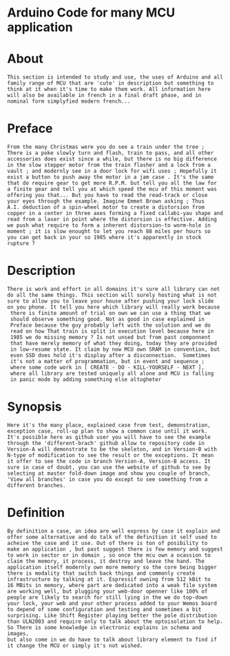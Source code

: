 
Arduino Code for many MCU application 
=====================================


About
=====
	This section is intended to study and use, the uses of Arduino and all 
	family range of MCU that are 'cute' in description but something to 
	think at it when it's time to make them work. All information here 
	will also be available in french in a final draft phase, and in 
	nominal form simplyfied modern french...  

Preface
=======
		
	From the many Christmas were you do see a train under the tree ; 
	There is a poke slowly turn and flash, train to pass, and all other 
	accessories does exist since a while, but there is no big difference 
	in the slow stepper motor from the train flasher and a lock from a 
	vault ; and modernly see in a door lock for wifi uses ; Hopefully it 
	exist a button to push away the motor in a jam case . It's the same 
	that do require gear to get more R.P.M. but tell you all the law for 
	a finite gear and tell you at which speed the mcu of this moment was 
	offering you that... But you have to read the read-track or close 
	your eyes through the example. Imagine Emmet Brown asking ; Thus 
	A.I. deduction of a spin-wheel motor to create a distorsion from 
	copper in a center in three axes forming a fixed callabi-yau shape and 
	read from a laser in point where the distorsion is effective. Adding 
	we push what require to form a inherent distorsion-to worm-hole in 
	moment ; it is slow enought to let you reach 88 miles per hours so 
	you can get back in your so 1985 where it's apparently in stock 
	rupture ? 
	

Description
===========

	There is work and effort in all domains it's sure all library can not 
	do all the same things. This section will surely hosting what is not 
	sure to allow you to leave your house after pushing your lock slide 
	on you phone. It tell you here which library will really work because
	 there is finite amount of trial on own we can use a thing that we 
	 should observe something good. Not as good in case explained in 
	 Preface because the guy probably left with the solution and we do 
	 read on how That train is split in execution level because here in 
	 1985 we do missing memory ? Is not unsed but from past componnent 
	 that have merely memory of what they doing, today they are provided 
	 in low-resume state. It claim by now MCU own SRAM in convention, but 
	 even SSD does hold it's display after a disconnection.  Sometimes 
	 it's not a matter of programmation, but in event and sequence ; 
	 where some code work in [ CREATE - DO - KILL-YOURSELF - NEXT ], 
	 where all library are tested uniquely all alone and MCU is falling 
	 in panic mode by adding something else altogheter 
	   
	

Synopsis
========
	Here it's the many place, explained case from test, demonstration, 
	exception case, roll-up plan to show a common case until it work. 
	It's possible here as github user you will have to see the example 
	through the 'different-brach' github allow to repository code in 
	Version-A will demonstrate to be the skeleton, and in Version-B with 
	N-type of modification to see the result or the exceptions. It mean 
	it offer to see the code in branch Version-A, Version-B access. It 
	sure in case of doubt, you can use the website of github to see by 
	selecting at master fold-down image and show you couple of branch, 
	'View all branches' in case you do except to see something from a 
	different branches. 


Definition
==========
	By definition a case, an idea are well express by case it explain and
	offer some alternative and do talk of the definition it self used to 
	acheive the case and it use. Out of there is ton of posibility to 
	make an application , but past suggest there is few memory and suggest 
	to work in sector or in domain , so once the mcu own a ocassion to 
	claim the memory, it process, it destroy and leave the hand. The 
	application itself modernly own more memory so the core being bigger 
	there is modality that switch back things and commonly create 
	infrastructure by talking at it. Espressif owning from 512 kBit to 
	16 MBits in memory, where part are dedicated into a weak file system 
	are working well, but plugging your web-door openner like 100% of 
	people are likely to search for still lying in the we do top-down 
	your lock, your web and your other process added to your Wemos board 
	to depend of some configuration and testing and sometimes a bit 
	surprising. Like Shift Register playing better the pole distribution 
	than ULN2003 and require only to talk about the optoisolation to help. 
	So There is some knowledge in electronic explains in schema and images, 
	but also come in we do have to talk about library element to find if 
	it change the MCU or simply it's not wished. 
	

